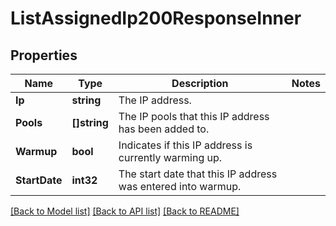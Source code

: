 # ListAssignedIp200ResponseInner

## Properties

Name | Type | Description | Notes
------------ | ------------- | ------------- | -------------
**Ip** | **string** | The IP address. |
**Pools** | **[]string** | The IP pools that this IP address has been added to. |
**Warmup** | **bool** | Indicates if this IP address is currently warming up. |
**StartDate** | **int32** | The start date that this IP address was entered into warmup. |

[[Back to Model list]](../README.md#documentation-for-models) [[Back to API list]](../README.md#documentation-for-api-endpoints) [[Back to README]](../README.md)


